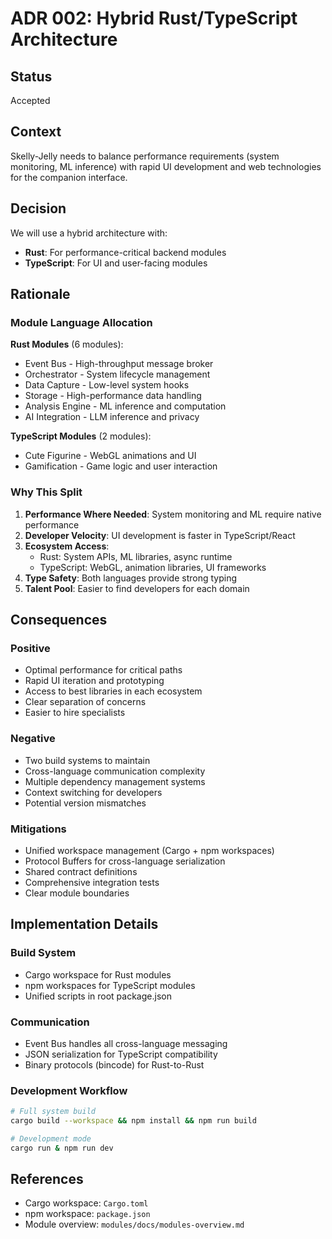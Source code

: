 # ADR 002: Hybrid Rust/TypeScript Architecture

## Status
Accepted

## Context
Skelly-Jelly needs to balance performance requirements (system monitoring, ML inference) with rapid UI development and web technologies for the companion interface.

## Decision
We will use a hybrid architecture with:
- **Rust**: For performance-critical backend modules
- **TypeScript**: For UI and user-facing modules

## Rationale

### Module Language Allocation

**Rust Modules** (6 modules):
- Event Bus - High-throughput message broker
- Orchestrator - System lifecycle management
- Data Capture - Low-level system hooks
- Storage - High-performance data handling
- Analysis Engine - ML inference and computation
- AI Integration - LLM inference and privacy

**TypeScript Modules** (2 modules):
- Cute Figurine - WebGL animations and UI
- Gamification - Game logic and user interaction

### Why This Split

1. **Performance Where Needed**: System monitoring and ML require native performance
2. **Developer Velocity**: UI development is faster in TypeScript/React
3. **Ecosystem Access**: 
   - Rust: System APIs, ML libraries, async runtime
   - TypeScript: WebGL, animation libraries, UI frameworks
4. **Type Safety**: Both languages provide strong typing
5. **Talent Pool**: Easier to find developers for each domain

## Consequences

### Positive
- Optimal performance for critical paths
- Rapid UI iteration and prototyping
- Access to best libraries in each ecosystem
- Clear separation of concerns
- Easier to hire specialists

### Negative
- Two build systems to maintain
- Cross-language communication complexity
- Multiple dependency management systems
- Context switching for developers
- Potential version mismatches

### Mitigations
- Unified workspace management (Cargo + npm workspaces)
- Protocol Buffers for cross-language serialization
- Shared contract definitions
- Comprehensive integration tests
- Clear module boundaries

## Implementation Details

### Build System
- Cargo workspace for Rust modules
- npm workspaces for TypeScript modules
- Unified scripts in root package.json

### Communication
- Event Bus handles all cross-language messaging
- JSON serialization for TypeScript compatibility
- Binary protocols (bincode) for Rust-to-Rust

### Development Workflow
```bash
# Full system build
cargo build --workspace && npm install && npm run build

# Development mode
cargo run & npm run dev
```

## References
- Cargo workspace: `Cargo.toml`
- npm workspace: `package.json`
- Module overview: `modules/docs/modules-overview.md`
